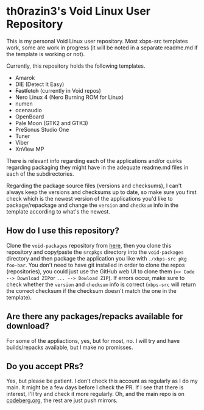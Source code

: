 # th0razin3's Void Linux User Repository

This is my personal Void Linux user repository. Most xbps-src templates work, some are work in progress (it will be noted in a separate readme.md if the template is working or not).

Currently, this repository holds the following templates.

- Amarok
- DIE (Detect It Easy)
- ~~Fastfetch~~ (currently in Void repos)
- Nero Linux 4 (Nero Burning ROM for Linux)
- numen
- ocenaudio
- OpenBoard
- Pale Moon (GTK2 and GTK3)
- PreSonus Studio One
- Tuner
- Viber
- XnView MP

There is relevant info regarding each of the applications and/or quirks regarding packaging they might have in the adequate readme.md files in each of the subdirectories.

Regarding the package source files (versions and checksums), I can't always keep the versions and checksums up to date, so make sure you first check which is the newest version of the applications you'd like to package/repackage and change the `version` and `checksum` info in the template according to what's the newest.

## How do I use this repository?

Clone the `void-packages` repository from [here](https://github.com/void-linux/void-packages), then you clone this repository and copy/paste the `srcpkgs` directory into the `void-packages` directory and then package the application you like with `./xbps-src pkg foo-bar`. You don't need to have git installed in order to clone the repos (repositories), you could just use the GitHub web UI to clone them (`<> Code --> Download ZIP`or `... --> Dowload ZIP`). If errors occur, make sure to check whether the `version` and `checksum` info is correct (`xbps-src` will return the correct checksum if the checksum doesn't match the one in the template).

## Are there any packages/repacks available for download?

For some of the appliactions, yes, but for most, no. I will try and have builds/repacks available, but I make no promisses.

## Do you accept PRs?

Yes, but please be patient. I don't check this account as regularly as I do my main. It might be a few days before I check the PR. If I see that there is interest, I'll try and check it more regularly. Oh, and the main repo is on [codeberg.org](https://codeberg.org/th0razin3/vur), the rest are just push mirrors.
